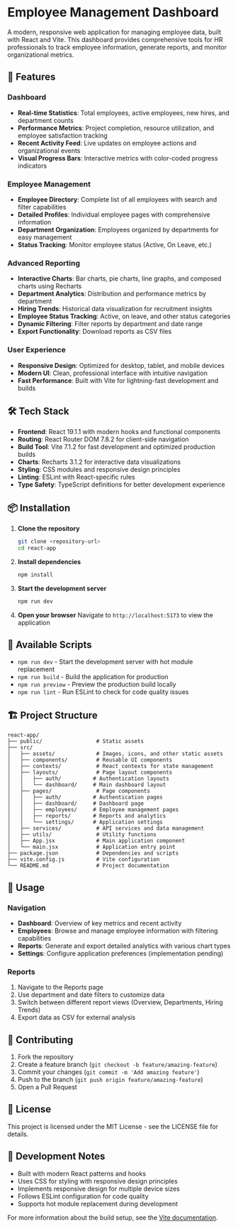 # Employee Management Dashboard

A modern, responsive web application for managing employee data, built with React and Vite. This dashboard provides comprehensive tools for HR professionals to track employee information, generate reports, and monitor organizational metrics.

## 🚀 Features

### Dashboard
- **Real-time Statistics**: Total employees, active employees, new hires, and department counts
- **Performance Metrics**: Project completion, resource utilization, and employee satisfaction tracking
- **Recent Activity Feed**: Live updates on employee actions and organizational events
- **Visual Progress Bars**: Interactive metrics with color-coded progress indicators

### Employee Management
- **Employee Directory**: Complete list of all employees with search and filter capabilities
- **Detailed Profiles**: Individual employee pages with comprehensive information
- **Department Organization**: Employees organized by departments for easy management
- **Status Tracking**: Monitor employee status (Active, On Leave, etc.)

### Advanced Reporting
- **Interactive Charts**: Bar charts, pie charts, line graphs, and composed charts using Recharts
- **Department Analytics**: Distribution and performance metrics by department
- **Hiring Trends**: Historical data visualization for recruitment insights
- **Employee Status Tracking**: Active, on leave, and other status categories
- **Dynamic Filtering**: Filter reports by department and date range
- **Export Functionality**: Download reports as CSV files

### User Experience
- **Responsive Design**: Optimized for desktop, tablet, and mobile devices
- **Modern UI**: Clean, professional interface with intuitive navigation
- **Fast Performance**: Built with Vite for lightning-fast development and builds

## 🛠️ Tech Stack

- **Frontend**: React 19.1.1 with modern hooks and functional components
- **Routing**: React Router DOM 7.8.2 for client-side navigation
- **Build Tool**: Vite 7.1.2 for fast development and optimized production builds
- **Charts**: Recharts 3.1.2 for interactive data visualizations
- **Styling**: CSS modules and responsive design principles
- **Linting**: ESLint with React-specific rules
- **Type Safety**: TypeScript definitions for better development experience

## 📦 Installation

1. **Clone the repository**
   ```bash
   git clone <repository-url>
   cd react-app
   ```

2. **Install dependencies**
   ```bash
   npm install
   ```

3. **Start the development server**
   ```bash
   npm run dev
   ```

4. **Open your browser**
   Navigate to `http://localhost:5173` to view the application

## 📜 Available Scripts

- `npm run dev` - Start the development server with hot module replacement
- `npm run build` - Build the application for production
- `npm run preview` - Preview the production build locally
- `npm run lint` - Run ESLint to check for code quality issues

## 🏗️ Project Structure

```
react-app/
├── public/                 # Static assets
├── src/
│   ├── assets/             # Images, icons, and other static assets
│   ├── components/         # Reusable UI components
│   ├── contexts/           # React contexts for state management
│   ├── layouts/            # Page layout components
│   │   ├── auth/          # Authentication layouts
│   │   └── dashboard/     # Main dashboard layout
│   ├── pages/              # Page components
│   │   ├── auth/          # Authentication pages
│   │   ├── dashboard/     # Dashboard page
│   │   ├── employees/     # Employee management pages
│   │   ├── reports/       # Reports and analytics
│   │   └── settings/      # Application settings
│   ├── services/           # API services and data management
│   ├── utils/              # Utility functions
│   ├── App.jsx             # Main application component
│   └── main.jsx            # Application entry point
├── package.json            # Dependencies and scripts
├── vite.config.js          # Vite configuration
└── README.md               # Project documentation
```

## 🎯 Usage

### Navigation
- **Dashboard**: Overview of key metrics and recent activity
- **Employees**: Browse and manage employee information with filtering capabilities
- **Reports**: Generate and export detailed analytics with various chart types
- **Settings**: Configure application preferences (implementation pending)

### Reports
1. Navigate to the Reports page
2. Use department and date filters to customize data
3. Switch between different report views (Overview, Departments, Hiring Trends)
4. Export data as CSV for external analysis

## 🤝 Contributing

1. Fork the repository
2. Create a feature branch (`git checkout -b feature/amazing-feature`)
3. Commit your changes (`git commit -m 'Add amazing feature'`)
4. Push to the branch (`git push origin feature/amazing-feature`)
5. Open a Pull Request

## 📄 License

This project is licensed under the MIT License - see the LICENSE file for details.

## 🔧 Development Notes

- Built with modern React patterns and hooks
- Uses CSS for styling with responsive design principles
- Implements responsive design for multiple device sizes
- Follows ESLint configuration for code quality
- Supports hot module replacement during development

For more information about the build setup, see the [Vite documentation](https://vitejs.dev/).